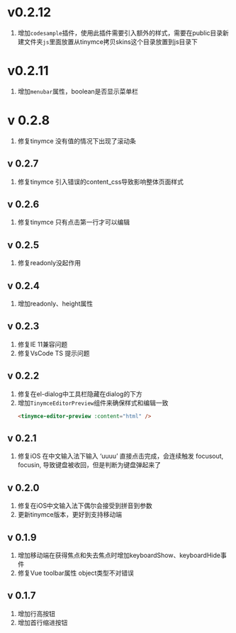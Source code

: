 # v0.2.12
1. 增加`codesample`插件，使用此插件需要引入额外的样式，需要在public目录新建文件夹`js`里面放置从tinymce拷贝skins这个目录放置到js目录下
# v0.2.11
1. 增加`menubar`属性，boolean是否显示菜单栏
# v 0.2.8
1. 修复tinymce 没有值的情况下出现了滚动条
## v 0.2.7
1. 修复tinymce 引入错误的content_css导致影响整体页面样式
## v 0.2.6
1. 修复tinymce 只有点击第一行才可以编辑
## v 0.2.5
1. 修复readonly没起作用
## v 0.2.4
1. 增加readonly、height属性
## v 0.2.3
1. 修复IE 11兼容问题
2. 修复VsCode TS 提示问题
## v 0.2.2
1. 修复在el-dialog中工具栏隐藏在dialog的下方
2. 增加`TinymceEditorPreview`组件来确保样式和编辑一致
    ```html
    <tinymce-editor-preview :content="html" />
    ```
## v 0.2.1
1. 修复iOS 在中文输入法下输入 ‘uuuu’ 直接点击完成，会连续触发 focusout, focusin, 导致键盘被收回，但是判断为键盘弹起来了
## v 0.2.0
1. 修复在iOS中文输入法下偶尔会接受到拼音到参数
2. 更新tinymce版本，更好到支持移动端
## v 0.1.9
1. 增加移动端在获得焦点和失去焦点时增加keyboardShow、keyboardHide事件
2. 修复Vue toolbar属性 object类型不对错误
## v 0.1.7
1. 增加行高按钮
2. 增加首行缩进按钮